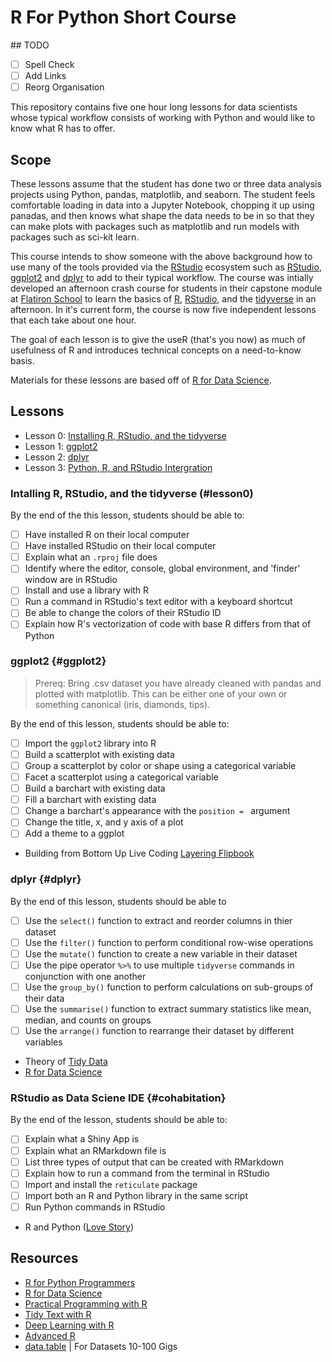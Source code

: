 # R For Python Short Course

## TODO

* [ ] Spell Check
* [ ] Add Links 
* [ ] Reorg Organisation 

This repository contains five one hour long lessons for data scientists whose typical workflow consists of working with Python and would like to know what R has to offer. 

## Scope

These lessons assume that the student has done two or three data analysis projects using Python, pandas, matplotlib, and seaborn.
The student feels comfortable loading in data into a Jupyter Notebook, chopping it up using panadas, and then knows what shape the data needs to be in so that they can make plots with packages such as matplotlib and run models with packages such as sci-kit learn.

This course intends to show someone with the above background how to use many of the tools provided via the [RStudio](www.rstudio.com) ecosystem such as [RStudio](), [ggplot2]() and [dplyr]() to add to their typical workflow.
The course was intially developed an afternoon crash course for students in their capstone module at [Flatiron School](https://flatironschool.com/) to learn the basics of [R](https://cran.r-project.org/), [RStudio](https://rstudio.com/), and the [tidyverse](https://www.tidyverse.org/) in an afternoon.
In it's current form, the course is now five independent lessons that each take about one hour. 

The goal of each lesson is to give the useR (that's you now) as much of usefulness of R and introduces technical concepts on a need-to-know basis.

Materials for these lessons are based off of  [R for Data Science](https://r4ds.had.co.nz/).

## Lessons

* Lesson 0: [Installing R, RStudio, and the tidyverse](#lesson0) 
* Lesson 1: [ggplot2](#ggplot2)
* Lesson 2: [dplyr](#dplyr)
* Lesson 3: [Python, R, and RStudio Intergration](#cohabitation)

### Intalling R, RStudio, and the tidyverse (#lesson0)

By the end of the this lesson, students should be able to:

* [ ] Have installed R on their local computer 
* [ ] Have installed RStudio on their local computer
* [ ] Explain what an `.rproj` file does
* [ ] Identify where the editor, console, global environment, and 'finder' window are in RStudio
* [ ] Install and use a library with R 
* [ ] Run a command in RStudio's text editor with a keyboard shortcut
* [ ] Be able to change the colors of their RStudio ID
* [ ] Explain how R's vectorization of code with base R differs from that of Python 

### ggplot2 {#ggplot2}

> Prereq: Bring .csv dataset you have already cleaned with pandas and plotted with matplotlib. This can be either one of your own or something canonical (iris, diamonds, tips).

By the end of this lesson, students should be able to:

* [ ] Import the `ggplot2` library into R
* [ ] Build a scatterplot with existing data
* [ ] Group a scatterplot by color or shape using a categorical variable
* [ ] Facet a scatterplot using a categorical variable 
* [ ] Build a barchart with existing data
* [ ] Fill a barchart with existing data
* [ ] Change a barchart's appearance with the `position = ` argument
* [ ] Change the title, x, and y axis of a plot 
* [ ] Add a theme to a ggplot

* Building from Bottom Up Live Coding [Layering Flipbook](https://evamaerey.github.io/ggplot_flipbook/ggplot_flipbook_xaringan.html#1)

### dplyr {#dplyr}

By the end of this lesson, students should be able to 

* [ ] Use the `select()` function to extract and reorder columns in thier dataset
* [ ] Use the `filter()` function to perform conditional row-wise operations
* [ ] Use the `mutate()` function to create a new variable in their dataset
* [ ] Use the pipe operator ` %>% ` to use multiple `tidyverse` commands in conjunction with one another
* [ ] Use the `group_by()` function to perform calculations on sub-groups of their data
* [ ] Use the `summarise()` function to extract summary statistics like mean, median, and counts on groups
* [ ] Use the `arrange()` function to rearrange their dataset by different variables 

* Theory of [Tidy Data](https://vita.had.co.nz/papers/tidy-data.pdf)	
* [R for Data Science](https://r4ds.had.co.nz/)

### RStudio as Data Sciene IDE {#cohabitation}

By the end of the lesson, students should be able to:

* [ ] Explain what a Shiny App is 
* [ ] Explain what an RMarkdown file is
* [ ] List three types of output that can be created with RMarkdown
* [ ] Explain how to run a command from the terminal in RStudio
* [ ] Import and install the `reticulate` package
* [ ] Import both an R and Python library in the same script
* [ ] Run Python commands in RStudio 

* R and Python ([Love Story](https://rstudio.com/solutions/r-and-python/))

## Resources

* [R for Python Programmers](http://tidynomicon.tech/)
* [R for Data Science](https://r4ds.had.co.nz/)
* [Practical Programming with R](https://rstudio-education.github.io/hopr/)
* [Tidy Text with R](https://www.tidytextmining.com/)
* [Deep Learning with R]()
* [Advanced R](http://adv-r.had.co.nz/)
* [data.table](https://cran.r-project.org/web/packages/data.table/vignettes/datatable-intro.html) | For Datasets 10-100 Gigs 
